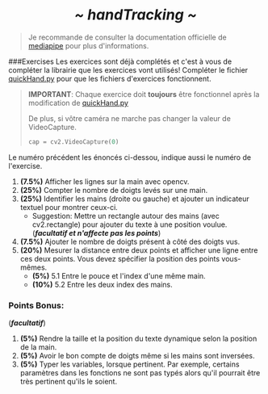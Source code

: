 <h1 align="center"> <i><b> ~ handTracking ~ </i></b></h1>

>Je recommande de consulter la documentation officielle de [mediapipe](https://google.github.io/mediapipe/solutions/hands.html) pour plus d'informations.

###Exercises
Les exercices sont déjà complétés et c'est à vous de compléter la librairie que les exercices vont utilisés!
Compléter le fichier [quickHand.py](quickHand.py) pour que les fichiers d'exercices fonctionnent.
> **IMPORTANT**: Chaque exercice doit **toujours** être fonctionnel après la modification de [quickHand.py](quickHand.py)
> 
> De plus, si vôtre caméra ne marche pas changer la valeur de VideoCapture.
>```py
>cap = cv2.VideoCapture(0)
>```

Le numéro précédent les énoncés ci-dessou, indique aussi le numéro de l'exercise.
1. **(7.5%)** Afficher  les lignes sur la main avec opencv.
2. **(25%)** Compter le nombre de doigts levés sur une main.
3. **(25%)** Identifier les mains (droite ou gauche) et ajouter un indicateur textuel pour montrer ceux-ci.
   - Suggestion: Mettre un rectangle autour des mains (avec cv2.rectangle) pour ajouter du texte à une position voulue. (***facultatif et n'affecte pas les points***)
4. **(7.5%)** Ajouter le nombre de doigts présent à côté des doigts vus.
5. **(20%)** Mesurer la distance entre deux points et afficher une ligne entre ces deux points. Vous devez spécifier la position des points vous-mêmes.
   - **(5%)** 5.1 Entre le pouce et l'index d'une même main.
   - **(10%)** 5.2 Entre les deux index des mains.

### Points Bonus:
(***facultatif***)
1. **(5%)** Rendre la taille et la position du texte dynamique selon la position de la main.
2. **(5%)** Avoir le bon compte de doigts même si les mains sont inversées.
3. **(5%)** Typer les variables, lorsque pertinent. Par exemple, certains paramètres dans les fonctions ne sont pas typés alors qu'il pourrait être très pertinent qu'ils le soient.
